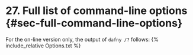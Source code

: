 # 27. Full list of command-line options {#sec-full-command-line-options} <!-- PDFOMIT -->
For the on-line version only, the output of `dafny /?` follows: <!--PDFOMIT-->
{% include_relative Options.txt %} <!-- PDFOMIT -->
